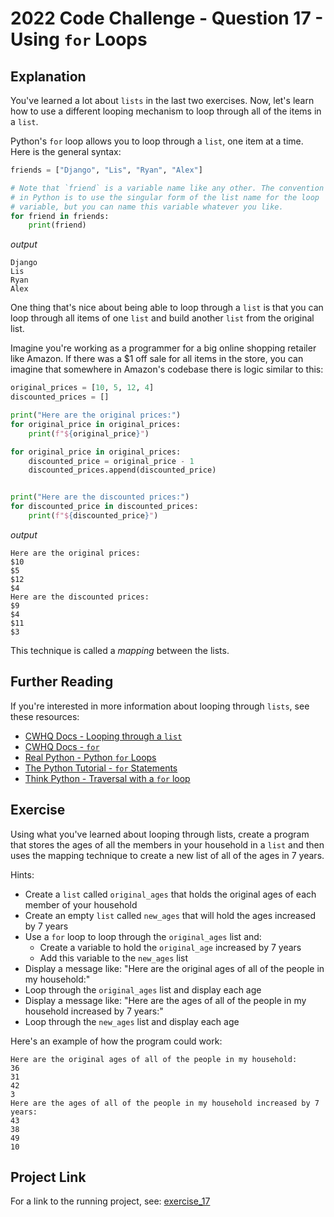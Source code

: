 # 2022 Code Challenge - Question 17 - Using `for` Loops

## Explanation

You've learned a lot about `lists` in the last two exercises. Now, let's learn how to
use a different looping mechanism to loop through all of the items in a `list`.

Python's `for` loop allows you to loop through a `list`, one item at a time. Here
is the general syntax:

```python
friends = ["Django", "Lis", "Ryan", "Alex"]

# Note that `friend` is a variable name like any other. The convention
# in Python is to use the singular form of the list name for the loop
# variable, but you can name this variable whatever you like.
for friend in friends:
    print(friend)
```

*output*

```text
Django
Lis
Ryan
Alex
```

One thing that's nice about being able to loop through a `list` is that you can
loop through all items of one `list` and build another `list` from the original list.

Imagine you're working as a programmer for a big online shopping retailer like
Amazon. If there was a $1 off sale for all items in the store, you can imagine
that somewhere in Amazon's codebase there is logic similar to this:

```python
original_prices = [10, 5, 12, 4]
discounted_prices = []

print("Here are the original prices:")
for original_price in original_prices:
    print(f"${original_price}")

for original_price in original_prices:
    discounted_price = original_price - 1
    discounted_prices.append(discounted_price)


print("Here are the discounted prices:")
for discounted_price in discounted_prices:
    print(f"${discounted_price}")

```

*output*

```text
Here are the original prices:
$10
$5
$12
$4
Here are the discounted prices:
$9
$4
$11
$3
```

This technique is called a *mapping* between the lists.

## Further Reading

If you're interested in more information about looping through `lists`, see these resources:
-   [CWHQ Docs - Looping through a `list`](https://docs.codewizardshq.com/python/python-language/#looping-through-a-list)
-   [CWHQ Docs - `for`](https://docs.codewizardshq.com/python/python-language/#for)
-   [Real Python - Python `for` Loops](https://realpython.com/python-for-loop/)
-   [The Python Tutorial - `for` Statements](https://docs.python.org/3/tutorial/controlflow.html#for-statements)
-   [Think Python - Traversal with a `for` loop](https://greenteapress.com/thinkpython2/html/thinkpython2009.html#sec94)


## Exercise

Using what you've learned about looping through lists, create a program
that stores the ages of all the members in your household in a `list` 
and then uses the mapping technique to create a new list of all of the 
ages in 7 years. 

Hints:
- Create a `list` called `original_ages` that holds the original ages of each member of your household
- Create an empty `list` called `new_ages` that will hold the ages increased by 7 years
- Use a `for` loop to loop through the `original_ages` list and:
    - Create a variable to hold the `original_age` increased by 7 years
    - Add this variable to the `new_ages` list
- Display a message like: "Here are the original ages of all of the people in my household:"
- Loop through the `original_ages` list and display each age
- Display a message like: "Here are the ages of all of the people in my household increased by 7 years:"
- Loop through the `new_ages` list and display each age


Here's an example of how the program could work:

```text
Here are the original ages of all of the people in my household:
36
31
42
3
Here are the ages of all of the people in my household increased by 7 years:
43
38
49
10
```

## Project Link

For a link to the running project, see: [exercise_17](https://projects.pty.cwhq-apps.com/?filename=/code-challenge-2022/exercise_17/main.py)
    